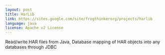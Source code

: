 ```yaml
---
layout: post
title: HarLib
link: https://sites.google.com/site/frogthinkerorg/projects/harlib
language: java
license: Apache v2 License
---
```


Read/write HAR files from Java, Database mapping of HAR objects into any databases through JDBC
